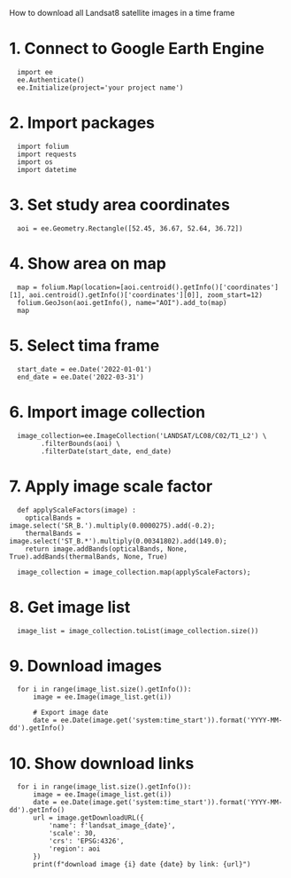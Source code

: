 How to download all Landsat8 satellite images in a time frame

# 1. Connect to Google Earth Engine
      import ee
      ee.Authenticate()
      ee.Initialize(project='your project name')

# 2. Import packages
      import folium
      import requests
      import os
      import datetime

# 3. Set study area coordinates
      aoi = ee.Geometry.Rectangle([52.45, 36.67, 52.64, 36.72])

# 4. Show area on map
      map = folium.Map(location=[aoi.centroid().getInfo()['coordinates'][1], aoi.centroid().getInfo()['coordinates'][0]], zoom_start=12)
      folium.GeoJson(aoi.getInfo(), name="AOI").add_to(map)
      map

# 5. Select tima frame
      start_date = ee.Date('2022-01-01')
      end_date = ee.Date('2022-03-31')

# 6. Import image collection
      image_collection=ee.ImageCollection('LANDSAT/LC08/C02/T1_L2') \
            .filterBounds(aoi) \
            .filterDate(start_date, end_date)

# 7. Apply image scale factor
      def applyScaleFactors(image) :
        opticalBands = image.select('SR_B.').multiply(0.0000275).add(-0.2);
        thermalBands = image.select('ST_B.*').multiply(0.00341802).add(149.0);
        return image.addBands(opticalBands, None, True).addBands(thermalBands, None, True)

      image_collection = image_collection.map(applyScaleFactors);

# 8. Get image list
      image_list = image_collection.toList(image_collection.size())

# 9. Download images
      for i in range(image_list.size().getInfo()):
          image = ee.Image(image_list.get(i))
      
          # Export image date
          date = ee.Date(image.get('system:time_start')).format('YYYY-MM-dd').getInfo()

# 10. Show download links
      for i in range(image_list.size().getInfo()):
          image = ee.Image(image_list.get(i))
          date = ee.Date(image.get('system:time_start')).format('YYYY-MM-dd').getInfo()
          url = image.getDownloadURL({
              'name': f'landsat_image_{date}',
              'scale': 30,
              'crs': 'EPSG:4326',
              'region': aoi
          })
          print(f"download image {i} date {date} by link: {url}")
